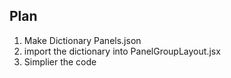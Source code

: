 ## Plan
1. Make Dictionary Panels.json
2. import the dictionary into PanelGroupLayout.jsx
3. Simplier the code